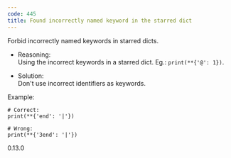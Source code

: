 ```yaml
---
code: 445
title: Found incorrectly named keyword in the starred dict
---
```


Forbid incorrectly named keywords in starred dicts.

  - Reasoning:  
    Using the incorrect keywords in a starred dict. Eg.:
    `print(**{'@': 1})`.

  - Solution:  
    Don't use incorrect identifiers as keywords.

Example:

    # Correct:
    print(**{'end': '|'})
    
    # Wrong:
    print(**{'3end': '|'})

<div class="versionadded">

0.13.0

</div>
